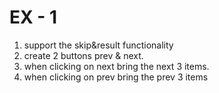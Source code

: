 # EX - 1
1. support the skip&result functionality
2. create 2 buttons prev & next.
3. when clicking on next bring the next 3 items.
4. when clicking on prev bring the prev 3 items